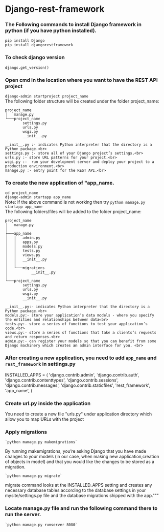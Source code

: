# Django-rest-framework
### The Following commands to install Django framework in python (if you have python installed).
   `pip install Django`<br>
   `pip install djangorestframework`

### To check django version
   `django.get_version()`

### Open cmd in the location where you want to have the REST API project
   `django-admin startproject project_name`<br>
    The following folder structure will be created under the folder project_name:
    
    project_name
    │   manage.py
    └───project_name
            settings.py
            urls.py
            wsgi.py
            __init__.py
	    
	__init__.py :- indicates Python interpreter that the directory is a Python package.<br>
	settings.py :- store all of your Django project’s settings.<br>
	urls.py :- store URL patterns for your project.<br>
	wsgi.py :-  run your development server and deploy your project to a production environment.<br>
	manage.py :- entry point for the REST API.<br>

### To create the new application of "app_name.
   `cd project_name`<br>
   `django-admin startapp app_name`<br>
   Note: If the above command is not working then try `python manage.py startapp app_name`<br>
   The following folders/files will be added to the folder project_name:<br>
    
    project_name
    │   manage.py
    │
    ├───app_name
    │   │   admin.py
    │   │   apps.py
    │   │   models.py
    │   │   tests.py
    │   │   views.py
    │   │   __init__.py
    │   │
    │   └───migrations
    │           __init__.py
    │
    └───project_name
            settings.py
            urls.py
            wsgi.py
            __init__.py
	    
	__init__.py:- indicates Python interpreter that the directory is a Python package.<br>
	models.py:- store your application’s data models - where you specify the entities and relationships between data<br>
	tests.py:- store a series of functions to test your application’s code.<br>
	views.py:- store a series of functions that take a clients’s requests and return responses.<br>
	admin.py:- can register your models so that you can benefit from some Django machinery which creates an admin interface for you. <br>

### After creating a new application, you need to add `app_name` and `rest_framework` in settings.py
INSTALLED_APPS = (
    'django.contrib.admin',
    'django.contrib.auth',
    'django.contrib.contenttypes',
    'django.contrib.sessions',
    'django.contrib.messages',
    'django.contrib.staticfiles',
    'rest_framework',
    'app_name',
)

### Create url.py inside the application
You need to create a new file "urls.py" under application directory which allow you to map URLs with the project

### Apply migrations
    `python manage.py makemigrations`
	
 By running makemigrations, you’re asking Django that you have made changes to your models (in our case, when making new   application,creation of objects in model) and that you would like the changes to be stored as a migration.

    `python manage.py migrate`

 migrate command looks at the INSTALLED_APPS setting and creates any necessary database tables according to the database settings in your mysite/settings.py file and the database migrations shipped with the app."""

### Locate manage.py file and run the following command there to run the server.
    `python manage.py runserver 8080`

